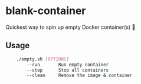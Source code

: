 # blank-container
Quickest way to spin up empty Docker container(s) 🧩

## Usage
```bash
    ./empty.sh [OPTIONS]
        --run       Run empty container
        --stop      Stop all containers
        --clean     Remove the image & container
```
